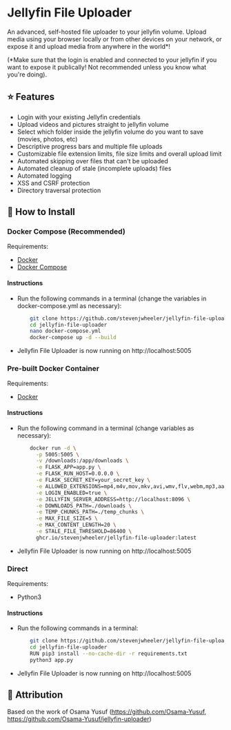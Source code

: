 # Jellyfin File Uploader
An advanced, self-hosted file uploader to your jellyfin volume.
Upload media using your browser locally or from other devices on your network, or expose it and upload media from anywhere in the world*!

(*Make sure that the login is enabled and connected to your jellyfin if you want to expose it publically! Not recommended unless you know what you're doing).

## ⭐ Features
- Login with your existing Jellyfin credentials
- Upload videos and pictures straight to jellyfin volume
- Select which folder inside the jellyfin volume do you want to save (movies, photos, etc)
- Descriptive progress bars and multiple file uploads
- Customizable file extension limits, file size limits and overall upload limit
- Automated skipping over files that can't be uploaded
- Automated cleanup of stale (incomplete uploads) files
- Automated logging
- XSS and CSRF protection
- Directory traversal protection

## 🔧 How to Install

### Docker Compose (Recommended)
Requirements:
- [Docker](https://docs.docker.com/engine/install/) 
- [Docker Compose](https://docs.docker.com/compose/install/)

#### Instructions
- Run the following commands in a terminal (change the variables in docker-compose.yml as necessary):
    ```bash
        git clone https://github.com/stevenjwheeler/jellyfin-file-uploader.git
        cd jellyfin-file-uploader
        nano docker-compose.yml
        docker-compose up -d --build
    ```
- Jellyfin File Uploader is now running on http://localhost:5005

### Pre-built Docker Container
Requirements:
- [Docker](https://docs.docker.com/engine/install/)

#### Instructions
- Run the following command in a terminal (change variables as necessary):
    ```bash
        docker run -d \
          -p 5005:5005 \
          -v /downloads:/app/downloads \
          -e FLASK_APP=app.py \
          -e FLASK_RUN_HOST=0.0.0.0 \
          -e FLASK_SECRET_KEY=your_secret_key \
          -e ALLOWED_EXTENSIONS=mp4,m4v,mov,mkv,avi,wmv,flv,webm,mp3,aac,flac,wav,ogg,m4a,mka,mks,jpg,jpeg,png,gif,bmp,tiff,webp \
          -e LOGIN_ENABLED=true \
          -e JELLYFIN_SERVER_ADDRESS=http://localhost:8096 \
          -e DOWNLOADS_PATH=./downloads \
          -e TEMP_CHUNKS_PATH=./temp_chunks \
          -e MAX_FILE_SIZE=5 \
          -e MAX_CONTENT_LENGTH=20 \
          -e STALE_FILE_THRESHOLD=86400 \
          ghcr.io/stevenjwheeler/jellyfin-file-uploader:latest
    ```
- Jellyfin File Uploader is now running on http://localhost:5005

### Direct
Requirements:
- Python3

#### Instructions
- Run the following commands in a terminal:
    ```bash
        git clone https://github.com/stevenjwheeler/jellyfin-file-uploader.git
        cd jellyfin-file-uploader
        RUN pip3 install --no-cache-dir -r requirements.txt
        python3 app.py 
    ```
- Jellyfin File Uploader is now running on http://localhost:5005

## 🧑 Attribution
Based on the work of Osama Yusuf (https://github.com/Osama-Yusuf, https://github.com/Osama-Yusuf/jellyfin-uploader)
